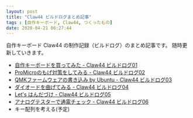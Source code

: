 ```yaml
---
layout: post
title: "Claw44 ビルドログまとめ記事"
tags : [自作キーボード, Claw44, つくったもの]
date: 2020-04-21 06:27:44
---
```



自作キーボード Claw44 の制作記録（ビルドログ）のまとめ記事です。
随時更新していきます。


* [自作キーボードを買ってみた - Claw44 ビルドログ01](/2020/04/22/claw44-buildlog-01)
* [ProMicroのもげ対策をしてみる - Claw44 ビルドログ02](/2020/04/23/claw44-buildlog-02)
* [QMKファームウェアの書き込み by Ubuntu - Claw44 ビルドログ03](/2020/04/24/claw44-buildlog-03)
* [ダイオードを曲げてみる - Claw44 ビルドログ04](/2020/04/25/claw44-buildlog-04)
* [Let's はんだづけ - Claw44 ビルドログ05](/2020/07/26/claw44-buildlog-05)
* [アナログテスターで通電チェック - Claw44 ビルドログ06](/2021/02/07/claw44-buildlog-06)
* キー配列を考える(予定)
